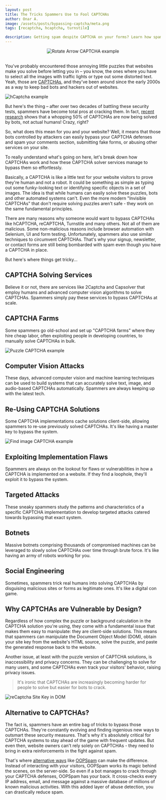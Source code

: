 ```yaml
---
layout: post
title: The Tricks Spammers Use to Fool CAPTCHAs
author: Onar A.
image: /assets/posts/bypassing-captcha/meta.png
tags: [recaptcha, hcaptcha, turnstile]

description: Getting spam despite CAPTCHA on your forms? Learn how spammers get around it and what you can do?
---
```


<center>
<img loading="lazy"  alt="Rotate Arrow CAPTCHA example" src="/blog/assets/posts/bypassing-captcha/rotateArrow.png">
</center>
<br>

You've probably encountered those annoying little puzzles that websites make you solve before letting you in – you know, the ones where you have to select all the images with traffic lights or type out some distorted text. Yeah, those are [CAPTCHAs](https://www.oopspam.com/blog/ways-to-stop-spam#captcha-solve-an-interactive-problem), and they've been around since the early 2000s as a way to keep bad bots and hackers out of websites.

![hCaptcha example](/blog/assets/posts/bypassing-captcha/hCaptcha.png "hCaptcha example")

But here's the thing – after over two decades of battling these security tests, spammers have become total pros at cracking them. In fact, [recent research](https://www.wired.co.uk/article/google-captcha-recaptcha) shows that a whopping 50% of CAPTCHAs are now being solved by bots, not actual humans! Crazy, right?

So, what does this mean for you and your website? Well, it means that those bots controlled by attackers can easily bypass your CAPTCHA defenses and spam your comments section, submitting fake forms, or abusing other services on your site.

To really understand what's going on here, let's break down how CAPTCHAs work and how these CAPTCHA solver services manage to bypass them so effortlessly.

Basically, a CAPTCHA is like a little test for your website visitors to prove they're human and not a robot. It could be something as simple as typing out some funky-looking text or identifying specific objects in a set of images. The idea is that while humans can easily solve these puzzles, bots and other automated systems can't. Even the more modern "Invisible CAPTCHAs" that don't require solving puzzles aren't safe - they work on the same fundamental principles.

There are many reasons why someone would want to bypass CAPTCHAs like hCAPTCHA, reCAPTCHA, Turnstile and many others. Not all of them are malicious. Some non-malicious reasons include browser automation with Selenium, UI and form testing. Unfortunately, spammers also use similar techniques to circumvent CAPTCHAs. That's why your signup, newsletter, or contact forms are still being bombarded with spam even though you have a CAPTCHA in place.

But here's where things get tricky...

## CAPTCHA Solving Services

Believe it or not, there are services like 2Captcha and Capsolver that employ humans and advanced computer vision algorithms to solve CAPTCHAs. Spammers simply pay these services to bypass CAPTCHAs at scale.

## CAPTCHA Farms

Some spammers go old-school and set up "CAPTCHA farms" where they hire cheap labor, often exploiting people in developing countries, to manually solve CAPTCHAs in bulk.

![Puzzle CAPTCHA example](/blog/assets/posts/bypassing-captcha/puzzle.png "Puzzle CAPTCHA example")

## Computer Vision Attacks

These days, advanced computer vision and machine learning techniques can be used to build systems that can accurately solve text, image, and audio-based CAPTCHAs automatically. Spammers are always keeping up with the latest tech.

## Re-Using CAPTCHA Solutions

Some CAPTCHA implementations cache solutions client-side, allowing spammers to re-use previously solved CAPTCHAs. It's like having a master key to bypass the system.

![Find image CAPTCHA example](/blog/assets/posts/bypassing-captcha/findImage.png "Find image CAPTCHA example")

## Exploiting Implementation Flaws

Spammers are always on the lookout for flaws or vulnerabilities in how a CAPTCHA is implemented on a website. If they find a loophole, they'll exploit it to bypass the system.

## Targeted Attacks

These sneaky spammers study the patterns and characteristics of a specific CAPTCHA implementation to develop targeted attacks catered towards bypassing that exact system.

## Botnets

Massive botnets comprising thousands of compromised machines can be leveraged to slowly solve CAPTCHAs over time through brute force. It's like having an army of robots working for you.

## Social Engineering

Sometimes, spammers trick real humans into solving CAPTCHAs by disguising malicious sites or forms as legitimate ones. It's like a digital con game.

## Why CAPTCHAs are Vulnerable by Design?

Regardless of how complex the puzzle or background calculation in the CAPTCHA solution you're using, they come with a fundamental issue that makes them easy to manipulate: they are client-side solutions. This means that spammers can manipulate the Document Object Model (DOM), obtain your site key from the website's HTML source, solve the puzzle, and paste the generated response back to the website.

Another issue, at least with the puzzle version of CAPTCHA solutions, is inaccessibility and privacy concerns. They can be challenging to solve for many users, and some CAPTCHAs even track your visitors' behavior, raising privacy issues.

> It's ironic that CAPTCHAs are increasingly becoming harder for people to solve but easier for bots to crack.

![reCaptcha Site Key in DOM](/blog/assets/posts/bypassing-captcha/recaptcha-sitekey.png "reCaptcha Site Key in DOM")

## Alternative to CAPTCHAs?

The fact is, spammers have an entire bag of tricks to bypass those CAPTCHAs. They're constantly evolving and finding ingenious new ways to outsmart these security measures. That's why it's absolutely critical for CAPTCHA systems to stay ahead of the game with frequent updates. But even then, website owners can't rely solely on CAPTCHAs - they need to bring in extra reinforcements in the fight against spam.

That's where [alternative ways](https://www.oopspam.com/blog/ways-to-stop-spam) like [OOPSpam](https://www.oopspam.com/) can make the difference. Instead of interacting with your visitors, OOPSpam works its magic behind the scenes, on the server-side. So even if a bot manages to crack through your CAPTCHA defenses, OOPSpam has your back. It cross-checks every IP address, email, and message against a massive database of millions of known malicious activities. With this added layer of abuse detection, you can drastically reduce spam.